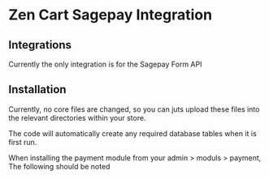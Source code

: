 # Zen Cart Sagepay Integration

## Integrations

Currently the only integration is for the Sagepay Form API

## Installation

Currently, no core files are changed, so you can juts upload these files into the relevant directories within your store.

The code will automatically create any required database tables when it is first run.

When installing the payment module from your admin > moduls > payment, 
The following should be noted

